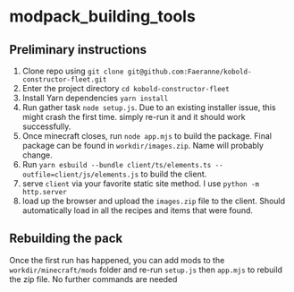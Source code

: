 # modpack_building_tools

## Preliminary instructions

1. Clone repo using `git clone git@github.com:Faeranne/kobold-constructor-fleet.git`
1. Enter the project directory `cd kobold-constructor-fleet`
1. Install Yarn dependencies `yarn install`
1. Run gather task `node setup.js`.  Due to an existing installer issue, this might crash the first time. simply re-run it and it should work successfully.
1. Once minecraft closes, run `node app.mjs` to build the package.  Final package can be found in `workdir/images.zip`.  Name will probably change.
1. Run `yarn esbuild --bundle client/ts/elements.ts --outfile=client/js/elements.js` to build the client.
1. serve `client` via your favorite static site method.  I use `python -m http.server`
1. load up the browser and upload the `images.zip` file to the client.  Should automatically load in all the recipes and items that were found.

## Rebuilding the pack

Once the first run has happened, you can add mods to the `workdir/minecraft/mods` folder and re-run `setup.js` then `app.mjs` to rebuild the zip file.  No further commands are needed



